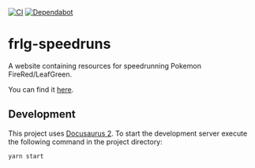 [![CI](https://github.com/efoerster/frlg-speedruns/workflows/CI/badge.svg)](https://github.com/efoerster/frlg-speedruns/actions)
[![Dependabot](https://api.dependabot.com/badges/status?host=github&repo=efoerster/frlg-speedruns)](https://dependabot.com)

# frlg-speedruns

A website containing resources for speedrunning Pokemon FireRed/LeafGreen.

You can find it [here](https://frlg-speedruns.netlify.app/).

## Development

This project uses [Docusaurus 2](https://v2.docusaurus.io/). To start the development server execute the following command in the project directory:

```console
yarn start
```
